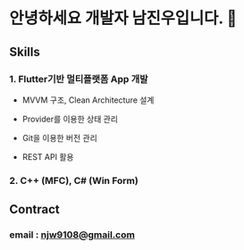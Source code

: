 # 안녕하세요 개발자 남진우입니다. 👋

## Skills

### 1. Flutter기반 멀티플랫폼 App 개발

- MVVM 구조, Clean Architecture 설계

- Provider를 이용한 상태 관리

- Git을 이용한 버전 관리

- REST API 활용

### 2. C++ (MFC), C# (Win Form)


## Contract
### email : njw9108@gmail.com


<!--
**njw9108/njw9108** is a ✨ _special_ ✨ repository because its `README.md` (this file) appears on your GitHub profile.

Here are some ideas to get you started:

- 🔭 I’m currently working on ...
- 🌱 I’m currently learning ...
- 👯 I’m looking to collaborate on ...
- 🤔 I’m looking for help with ...
- 💬 Ask me about ...
- 📫 How to reach me: ...
- 😄 Pronouns: ...
- ⚡ Fun fact: ...
-->
